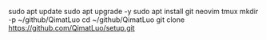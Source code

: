 sudo apt update
sudo apt upgrade -y
sudo apt install git neovim tmux
mkdir -p ~/github/QimatLuo
cd ~/github/QimatLuo
git clone https://github.com/QimatLuo/setup.git

